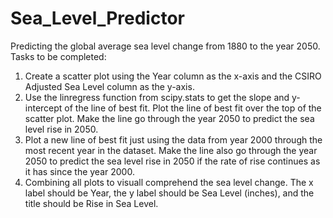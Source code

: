 # Sea_Level_Predictor
Predicting the global average sea level change from 1880 to the year 2050.
Tasks to be completed:

1. Create a scatter plot using the Year column as the x-axis and the CSIRO Adjusted Sea Level column as the y-axis.
2. Use the linregress function from scipy.stats to get the slope and y-intercept of the line of best fit. Plot the line of best fit over the top of the scatter plot. Make the line go through the year 2050 to predict the sea level rise in 2050.
3. Plot a new line of best fit just using the data from year 2000 through the most recent year in the dataset. Make the line also go through the year 2050 to predict the sea level rise in 2050 if the rate of rise continues as it has since the year 2000.
4. Combining all plots to visuall comprehend the sea level change. The x label should be Year, the y label should be Sea Level (inches), and the title should be Rise in Sea Level.
